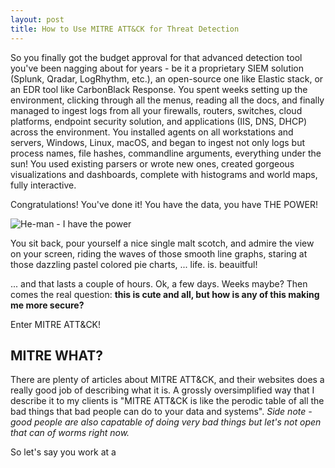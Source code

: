 ```yaml
---
layout: post
title: How to Use MITRE ATT&CK for Threat Detection
---
```


So you finally got the budget approval for that advanced detection tool you've been nagging about for years - be it a proprietary SIEM solution (Splunk, Qradar, LogRhythm, etc.), an open-source one like Elastic stack, or an EDR tool like CarbonBlack Response. You spent weeks setting up the environment, clicking through all the menus, reading all the docs, and finally managed to ingest logs from all your firewalls, routers, switches, cloud platforms, endpoint security solution, and applications (IIS, DNS, DHCP) across the environment. You installed agents on all workstations and servers, Windows, Linux, macOS, and began to ingest not only logs but process names, file hashes, commandline arguments, everything under the sun! You used existing parsers or wrote new ones, created gorgeous visualizations and dashboards, complete with histograms and world maps, fully interactive. 

Congratulations! You've done it! You have the data, you have THE POWER!

![He-man - I have the power](https://www.jobnimbus.com/wp-content/uploads/2013/10/tumblr_m336glqeNC1r04pibo1_500.jpg)

You sit back, pour yourself a nice single malt scotch, and admire the view on your screen, riding the waves of those smooth line graphs, staring at those dazzling pastel colored pie charts, ... life. is. beauitful!

... and that lasts a couple of hours. Ok, a few days. Weeks maybe? Then comes the real question: **this is cute and all, but how is any of this making me more secure?**

Enter MITRE ATT&CK!

## MITRE WHAT? ##
There are plenty of articles about MITRE ATT&CK, and their websites does a really good job of describing what it is. A grossly oversimplified way that I describe it to my clients is "MITRE ATT&CK is like the perodic table of all the bad things that bad people can do to your data and systems". *Side note - good people are also capatable of doing very bad things but let's not open that can of worms right now.*  

So let's say you work at a 
